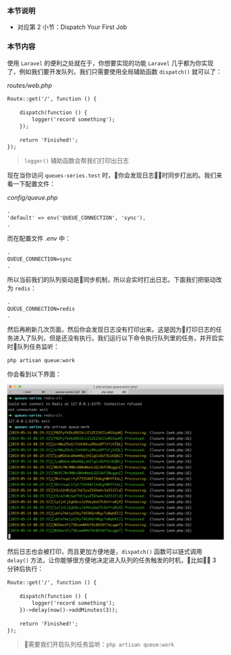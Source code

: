 ### 本节说明
* 对应第 2 小节：Dispatch Your First Job

### 本节内容

使用 `Laravel` 的便利之处就在于，你想要实现的功能 `Laravel` 几乎都为你实现了，例如我们要开发队列，我们只需要使用全局辅助函数 `dispatch()` 就可以了：

*routes/web.php*

```
Route::get('/', function () {
    
    dispatch(function () {
        logger('record something');
    });

    return 'Finished!';
});
```

>`logger()` 辅助函数会帮我们打印出日志

现在当你访问 `queues-series.test` 时，你会发现日志时同步打出的。我们来看一下配置文件：

*config/queue.php*

```
.
'default' => env('QUEUE_CONNECTION', 'sync'),
.
```

而在配置文件 *.env* 中：

```
.
QUEUE_CONNECTION=sync
.
```

所以当前我们的队列驱动是同步机制，所以会实时打出日志。下面我们把驱动改为 `redis`：

```
.
QUEUE_CONNECTION=redis
.
```

然后再刷新几次页面，然后你会发现日志没有打印出来。这是因为打印日志的任务进入了队列，但是还没有执行。我们运行以下命令执行队列里的任务，并开启实时队列任务监听：

```
php artisan queue:work
```

你会看到以下界面：

![file](../images/queue-it-up/2-1.png)

然后日志也会被打印，而且更加方便地是，`dispatch()` 函数可以链式调用 `delay()` 方法，让你能够很方便地决定进入队列的任务触发的时机，比如 3 分钟后执行：

```
Route::get('/', function () {
    
    dispatch(function () {
        logger('record something');
    })->delay(now()->addMinutes(3));

    return 'Finished!';
});
```

>需要我们开启队列任务监听：`php artisan queue:work`

